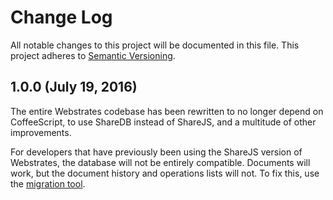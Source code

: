 # Change Log
All notable changes to this project will be documented in this file.
This project adheres to [Semantic Versioning](http://semver.org/).

## 1.0.0 (July 19, 2016)

The entire Webstrates codebase has been rewritten to no longer depend on CoffeeScript, to use ShareDB instead of ShareJS, and a multitude of other improvements.

For developers that have previously been using the ShareJS version of Webstrates, the database will not be entirely compatible. Documents will work, but the document history and operations lists will not. To fix this, use the [migration tool](https://github.com/Webstrates/sharedb-migration-tool).